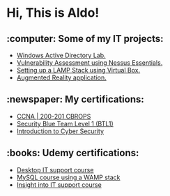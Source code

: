<h1>Hi, This is Aldo!</h1>

<h2> :computer: Some of my IT projects:</h2>

- [Windows Active Directory Lab.](https://github.com/AlduVG/Active-Directory-Lab)
- [Vulnerability Assessment using Nessus Essentials.](https://github.com/AlduVG/NessusVA)
- [Setting up a LAMP Stack using Virtual Box.](https://github.com/AlduVG/LAMP)
- [Augmented Reality application.](https://github.com/AlduVG/AR-APP)
  
<h2>:newspaper: My certifications:</h2>

- [CCNA | 200-201 CBROPS](https://www.credly.com/badges/98467f53-d3d7-4687-a049-9dc5e68fec8e/public_url)
- [Security Blue Team Level 1 (BTL1)](https://www.credly.com/badges/f3a16245-1bde-438d-bb45-57f2e8d9673a/public_url)
- [Introduction to Cyber Security](https://www.futurelearn.com/certificates/bsgfvql?utm_campaign=Share+Links&utm_medium=futurelearn-certificate&utm_source=linkedin)

<h2>:books: Udemy certifications:</h2>

- [Desktop IT support course](https://www.udemy.com/certificate/UC-ed218bf5-7b40-4188-b2ba-0047b0f70dd8/)
- [MySQL course using a WAMP stack](https://www.udemy.com/certificate/UC-f30b15ea-995b-48e9-9988-2bae29d9edd9/)
- [Insight into IT support course](https://www.udemy.com/certificate/UC-713d5143-2e8e-4d9d-8d17-ff367881ac7a/)

